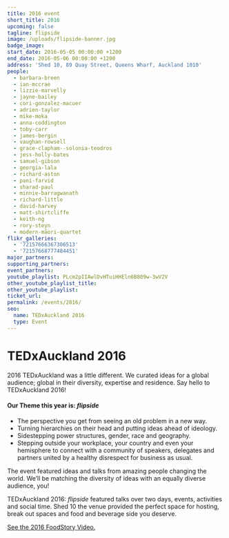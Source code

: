 ```yaml
---
title: 2016 event
short_title: 2016
upcoming: false
tagline: flipside
image: /uploads/flipside-banner.jpg
badge_image:
start_date: 2016-05-05 00:00:00 +1200
end_date: 2016-05-06 00:00:00 +1200
address: 'Shed 10, 89 Quay Street, Queens Wharf, Auckland 1010'
people:
  - barbara-breen
  - ian-mccrae
  - lizzie-marvelly
  - jayne-bailey
  - cori-gonzalez-macuer
  - adrien-taylor
  - mike-moka
  - anna-coddington
  - toby-carr
  - james-bergin
  - vaughan-rowsell
  - grace-clapham--solonia-teodros
  - jess-holly-bates
  - samuel-gibson
  - georgia-lala
  - richard-aston
  - pani-farvid
  - sharad-paul
  - minnie-barragwanath
  - richard-little
  - david-harvey
  - matt-shirtcliffe
  - keith-ng
  - rory-steyn
  - modern-māori-quartet
flikr_galleries:
  - '72157666367306513'
  - '72157668777484451'
major_partners:
supporting_partners:
event_partners:
youtube_playlist: PLcm2pIIAwlDvHTuiHHEln6B809w-3wV2V
other_youtube_playlist_title:
other_youtube_playlist:
ticket_url:
permalink: /events/2016/
seo:
  name: TEDxAuckland 2016
  type: Event
---
```


# TEDxAuckland 2016

2016 TEDxAuckland was a little different. We curated ideas for a global audience; global in their diversity, expertise and residence. Say hello to TEDxAuckland 2016!

#### Our Theme this year is: *flipside*

* The perspective you get from seeing an old problem in a new way.
* Turning hierarchies on their head and putting ideas ahead of ideology.
* Sidestepping power structures, gender, race and geography.
* Stepping outside your workplace, your country and even your hemisphere to connect with a community of speakers, delegates and partners united by a healthy disrespect for business as usual.

The event featured ideas and talks from amazing people changing the world. We’ll be matching the diversity of ideas with an equally diverse audience, you!

TEDxAuckland 2016: *flipside* featured talks over two days, events, activities and social time. Shed 10 the venue provided the perfect space for hosting, break out spaces and food and beverage side you deserve.

[See the 2016 FoodStory Video.](https://www.youtube.com/watch?v=J0s-ob4FGcg)
